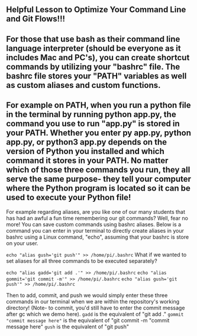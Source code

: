 ## Helpful Lesson to Optimize Your Command Line and Git Flows!!!

For those that use bash as their command line language interpreter (should be everyone as it includes Mac and PC's), you can create shortcut commands by utilizing your "bashrc" file. The bashrc file stores your "PATH" variables as well as custom aliases and custom functions.
-------------------------------------------------------------------------------------------------------------------------------------------------------
For example on PATH, when you run a python file in the terminal by running python app.py, the command you use to run "app.py" is stored in your PATH. Whether you enter py app.py, python app.py, or python3 app.py depends on the version of Python you installed and which command it stores in your PATH. No matter which of those three commands you run, they all serve the same purpose- they tell your computer where the Python program is located so it can be used to execute your Python file!
-------------------------------------------------------------------------------------------------------------------------------------------------------
For example regarding aliases, are you like one of our many students that has had an awful a fun time remembering our git commands? Well, fear no more! You can save custom commands using bashrc aliases. Below is a command you can enter in your terminal to directly create aliases in your bashrc using a Linux command, "echo", assuming that your bashrc is store on your user.

`echo "alias gush='git push'" >> /home/pi/.bashrc`
What if we wanted to set aliases for all three commands to be executed separately?

`echo "alias gadd='git add .'" >> /home/pi/.bashrc`
`echo "alias gommit='git commit -m'" >> /home/pi/.bashrc`
`echo "alias gush='git push'" >> /home/pi/.bashrc`

Then to add, commit, and push we would simply enter these three commands in our terminal when we are within the repository's working directory! (Note- to commit, you'd still have to enter the commit message after gc which we demo here).
`gadd` is the equivalent of "git add ."
`gommit "commit message here"` is the equivalent of "git commit -m "commit message here"
`gush` is the equivalent of "git push"
<!-- -------------------------------------------------------------------------------------------------------------------------------------------------------
For example using functions, what if we wanted to combine all three commands that we use to push code up to our remote repository's branch (like a student should after completing a lesson)? Theres git add ., git commit -m "enter your commit message here, and git push (also, if you created a new branch in github that you havent pushed up to yet, you'd have to copy/paste the command that git gives you in the terminal that appears after the "git push: command to set the upstream for that branch). Let's combine all three commands in one by using a function called "lazygit() ", capturing a user input in the terminal using "$1", and setting an alias for this function called "gultimate".

`echo "function lazygit() { git add .; git commit -m \"\$1\"; git push;}" >> /Users/[YOUR_USERNAME]/.bashrc`
`echo "alias gultimate=lazygit" >> /Users/[YOUR_USERNAME]/.bashrc`

Then all we'd have to run to execute all three commands is gultimate "commit message here"!! This combines all three of your git commands into one, and makes you look like a pretty bad@$$ coder :smile: ( -->